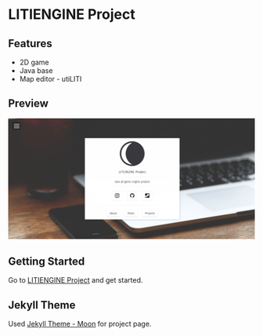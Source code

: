 # LITIENGINE Project 

## Features

* 2D game
* Java base
* Map editor - utiLITI

## Preview

![screenshot of Page](assets/img/page.png)

## Getting Started

Go to [LITIENGINE Project](https://20-2-skku-oss.github.io/2020-2-OSS-1/) and get started.

## Jekyll Theme

Used [Jekyll Theme - Moon](https://github.com/TaylanTatli/Moon.git) for project page.
